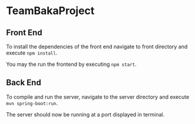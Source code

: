 # TeamBakaProject

## Front End

To install the dependencies of the front end navigate to front directory and execute `npm install`.

You may the run the frontend by executing `npm start`.

## Back End

To compile and run the server, navigate to the server directory and execute `mvn spring-boot:run`.

The server should now be running at a port displayed in terminal.
